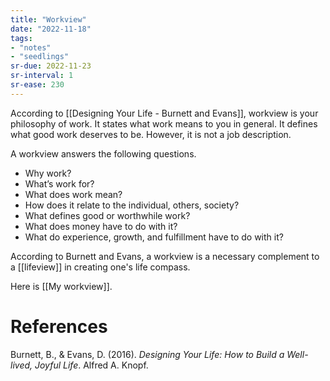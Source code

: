```yaml
---
title: "Workview"
date: "2022-11-18"
tags:
- "notes"
- "seedlings"
sr-due: 2022-11-23
sr-interval: 1
sr-ease: 230
---
```


According to [[Designing Your Life - Burnett and Evans]], workview is your philosophy of work. It states what work means to you in general. It defines what good work deserves to be. However, it is not a job description.

A workview answers the following questions.

- Why work?
- What’s work for?
- What does work mean?
- How does it relate to the individual, others, society?
- What defines good or worthwhile work?
- What does money have to do with it?
- What do experience, growth, and fulfillment have to do with it?

According to Burnett and Evans, a workview is a necessary complement to a [[lifeview]] in creating one's life compass.

Here is [[My workview]].

# References

Burnett, B., & Evans, D. (2016). _Designing Your Life: How to Build a Well-lived, Joyful Life_. Alfred A. Knopf.